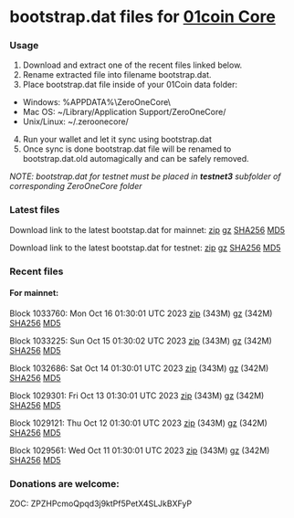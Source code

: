 # bootstrap.dat files for [01coin Core](https://01coin.io)

### Usage

1. Download and extract one of the recent files linked below.
2. Rename extracted file into filename bootstrap.dat.
3. Place bootstrap.dat file inside of your 01Coin data folder:
 - Windows: %APPDATA%\ZeroOneCore\
 - Mac OS: ~/Library/Application Support/ZeroOneCore/
 - Unix/Linux: ~/.zeroonecore/
4. Run your wallet and let it sync using bootstrap.dat
5. Once sync is done bootstrap.dat file will be renamed to bootstrap.dat.old automagically and can be safely removed.

_NOTE: bootstrap.dat for testnet must be placed in **testnet3** subfolder of corresponding ZeroOneCore folder_

### Latest files
Download link to the latest bootstap.dat for mainnet: [zip](https://files.01coin.io/mainnet/bootstrap.dat.zip) [gz](https://files.01coin.io/mainnet/bootstrap.dat.tar.gz) [SHA256](https://files.01coin.io/mainnet/sha256.txt) [MD5](https://files.01coin.io/mainnet/md5.txt)

Download link to the latest bootstap.dat for testnet: [zip](https://files.01coin.io/testnet/bootstrap.dat.zip) [gz](https://files.01coin.io/testnet/bootstrap.dat.tar.gz) [SHA256](https://files.01coin.io/testnet/sha256.txt) [MD5](https://files.01coin.io/testnet/md5.txt)

### Recent files

#### For mainnet:

Block 1033760: Mon Oct 16 01:30:01 UTC 2023 [zip](https://files.01coin.io/mainnet/2023-10-16/bootstrap.dat.zip) (343M) [gz](https://files.01coin.io/mainnet/2023-10-16/bootstrap.dat.tar.gz) (342M) [SHA256](https://files.01coin.io/mainnet/2023-10-16/sha256.txt) [MD5](https://files.01coin.io/mainnet/2023-10-16/md5.txt)

Block 1033225: Sun Oct 15 01:30:02 UTC 2023 [zip](https://files.01coin.io/mainnet/2023-10-15/bootstrap.dat.zip) (343M) [gz](https://files.01coin.io/mainnet/2023-10-15/bootstrap.dat.tar.gz) (342M) [SHA256](https://files.01coin.io/mainnet/2023-10-15/sha256.txt) [MD5](https://files.01coin.io/mainnet/2023-10-15/md5.txt)

Block 1032686: Sat Oct 14 01:30:01 UTC 2023 [zip](https://files.01coin.io/mainnet/2023-10-14/bootstrap.dat.zip) (343M) [gz](https://files.01coin.io/mainnet/2023-10-14/bootstrap.dat.tar.gz) (342M) [SHA256](https://files.01coin.io/mainnet/2023-10-14/sha256.txt) [MD5](https://files.01coin.io/mainnet/2023-10-14/md5.txt)

Block 1029301: Fri Oct 13 01:30:01 UTC 2023 [zip](https://files.01coin.io/mainnet/2023-10-13/bootstrap.dat.zip) (343M) [gz](https://files.01coin.io/mainnet/2023-10-13/bootstrap.dat.tar.gz) (342M) [SHA256](https://files.01coin.io/mainnet/2023-10-13/sha256.txt) [MD5](https://files.01coin.io/mainnet/2023-10-13/md5.txt)

Block 1029121: Thu Oct 12 01:30:01 UTC 2023 [zip](https://files.01coin.io/mainnet/2023-10-12/bootstrap.dat.zip) (343M) [gz](https://files.01coin.io/mainnet/2023-10-12/bootstrap.dat.tar.gz) (342M) [SHA256](https://files.01coin.io/mainnet/2023-10-12/sha256.txt) [MD5](https://files.01coin.io/mainnet/2023-10-12/md5.txt)

Block 1029561: Wed Oct 11 01:30:01 UTC 2023 [zip](https://files.01coin.io/mainnet/2023-10-11/bootstrap.dat.zip) (343M) [gz](https://files.01coin.io/mainnet/2023-10-11/bootstrap.dat.tar.gz) (342M) [SHA256](https://files.01coin.io/mainnet/2023-10-11/sha256.txt) [MD5](https://files.01coin.io/mainnet/2023-10-11/md5.txt)


### Donations are welcome:

ZOC: ZPZHPcmoQpqd3j9ktPf5PetX4SLJkBXFyP
